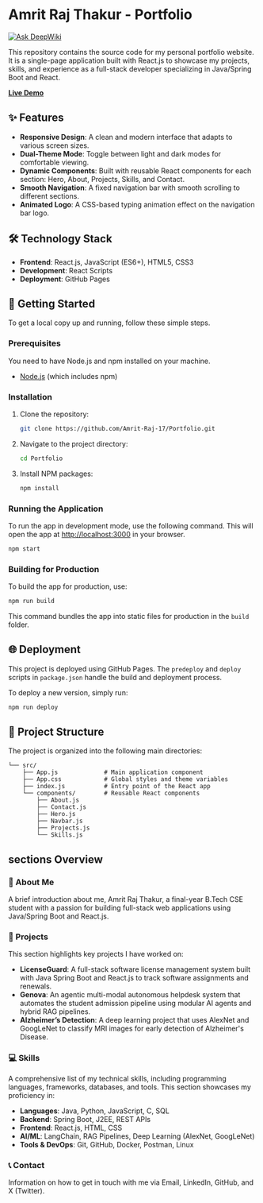 # Amrit Raj Thakur - Portfolio
[![Ask DeepWiki](https://devin.ai/assets/askdeepwiki.png)](https://deepwiki.com/Amrit-Raj-17/Portfolio)

This repository contains the source code for my personal portfolio website. It is a single-page application built with React.js to showcase my projects, skills, and experience as a full-stack developer specializing in Java/Spring Boot and React.

**[Live Demo](https://amrit-raj-17.github.io/Portfolio/)**

## ✨ Features

*   **Responsive Design**: A clean and modern interface that adapts to various screen sizes.
*   **Dual-Theme Mode**: Toggle between light and dark modes for comfortable viewing.
*   **Dynamic Components**: Built with reusable React components for each section: Hero, About, Projects, Skills, and Contact.
*   **Smooth Navigation**: A fixed navigation bar with smooth scrolling to different sections.
*   **Animated Logo**: A CSS-based typing animation effect on the navigation bar logo.

## 🛠️ Technology Stack

*   **Frontend**: React.js, JavaScript (ES6+), HTML5, CSS3
*   **Development**: React Scripts
*   **Deployment**: GitHub Pages

## 🚀 Getting Started

To get a local copy up and running, follow these simple steps.

### Prerequisites

You need to have Node.js and npm installed on your machine.
*   [Node.js](https://nodejs.org/) (which includes npm)

### Installation

1.  Clone the repository:
    ```sh
    git clone https://github.com/Amrit-Raj-17/Portfolio.git
    ```
2.  Navigate to the project directory:
    ```sh
    cd Portfolio
    ```
3.  Install NPM packages:
    ```sh
    npm install
    ```

### Running the Application

To run the app in development mode, use the following command. This will open the app at [http://localhost:3000](http://localhost:3000) in your browser.

```sh
npm start
```

### Building for Production

To build the app for production, use:

```sh
npm run build
```

This command bundles the app into static files for production in the `build` folder.

## 🌐 Deployment

This project is deployed using GitHub Pages. The `predeploy` and `deploy` scripts in `package.json` handle the build and deployment process.

To deploy a new version, simply run:
```sh
npm run deploy
```

## 📂 Project Structure

The project is organized into the following main directories:

```
└── src/
    ├── App.js             # Main application component
    ├── App.css            # Global styles and theme variables
    ├── index.js           # Entry point of the React app
    └── components/        # Reusable React components
        ├── About.js
        ├── Contact.js
        ├── Hero.js
        ├── Navbar.js
        ├── Projects.js
        └── Skills.js
```

##  sections Overview

### 👤 About Me
A brief introduction about me, Amrit Raj Thakur, a final-year B.Tech CSE student with a passion for building full-stack web applications using Java/Spring Boot and React.js.

### 💼 Projects
This section highlights key projects I have worked on:
*   **LicenseGuard**: A full-stack software license management system built with Java Spring Boot and React.js to track software assignments and renewals.
*   **Genova**: An agentic multi-modal autonomous helpdesk system that automates the student admission pipeline using modular AI agents and hybrid RAG pipelines.
*   **Alzheimer’s Detection**: A deep learning project that uses AlexNet and GoogLeNet to classify MRI images for early detection of Alzheimer's Disease.

### 💻 Skills
A comprehensive list of my technical skills, including programming languages, frameworks, databases, and tools. This section showcases my proficiency in:
*   **Languages**: Java, Python, JavaScript, C, SQL
*   **Backend**: Spring Boot, J2EE, REST APIs
*   **Frontend**: React.js, HTML, CSS
*   **AI/ML**: LangChain, RAG Pipelines, Deep Learning (AlexNet, GoogLeNet)
*   **Tools & DevOps**: Git, GitHub, Docker, Postman, Linux

### 📞 Contact
Information on how to get in touch with me via Email, LinkedIn, GitHub, and X (Twitter).
